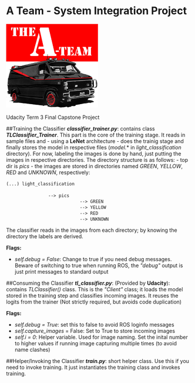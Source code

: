 A Team - System Integration Project 
===================================

![A Team](imgs/ateamlogo.png "There is no Plan B.")

Udacity Term 3 Final Capstone Project



##Training the Classifier
***classifier_trainer.py***: contains class ***TLClassifier_Trainer***. This part is the core of the training stage. It reads in sample files and - using a **LeNet** architecture - does the trainig stage and finally stores the model in respective files (*model.** in *light_classification* directory). For now, labeling the images is done by hand, just putting the images in respective directories. The directory structure is as follows:
	- top dir is *pics*
	- the images are stored in directories named *GREEN*, *YELLOW*, *RED* and *UNKNOWN*, respectively:

	(...) light_classification
								
					--> pics
								--> GREEN
								--> YELLOW
								--> RED 
								--> UNKNOWN

The classifier reads in the images from each directory; by knowing the directory the labels are derived.

**Flags:**

* *self.debug = False*: Change to true if you need debug messages. Beware of switching to true when running ROS, the *"debug"* output is just print messages to standard output

##Consuming the Classifier
***tl_classifier.py***: (Provided by **Udacity**): contains *TLClassifier()* class. This  is the *"Client"* class; it loads the model stored in the training step and classifies incoming images. It reuses the logits from the trainer (Not strictly required, but avoids code duplication)

**Flags:**

* *self.debug = True*: set this to false to avoid ROS loginfo messages
* *self.capture_images* = False: Set to True to store incoming images
* *self.i = 0*: Helper variable. Used for image naming. Set the inital number to higher values if running image capturing multiple times (to avoid name clashes)

##Helper/Invoking the Classifier
***train.py***: short helper class. Use this if you need to invoke training. It just instantiates the training class and invokes training.  